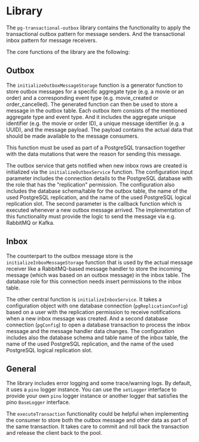 # Library

The `pg-transactional-outbox` library contains the functionality to apply the
transactional outbox pattern for message senders. And the transactional inbox
pattern for message receivers.

The core functions of the library are the following:

## Outbox

The `initializeOutboxMessageStorage` function is a generator function to store
outbox messages for a specific aggregate type (e.g. a movie or an order) and a
corresponding event type (e.g. movie_created or order_cancelled). The generated
function can then be used to store a message in the outbox table. Each outbox
item consists of the mentioned aggregate type and event type. And it includes
the aggregate unique identifier (e.g. the movie or order ID), a unique message
identifier (e.g. a UUID), and the message payload. The payload contains the
actual data that should be made available to the message consumers.

This function must be used as part of a PostgreSQL transaction together with the
data mutations that were the reason for sending this message.

The outbox service that gets notified when new inbox rows are created is
initialized via the `initializeOutboxService` function. The configuration input
parameter includes the connection details to the PostgreSQL database with the
role that has the "replication" permission. The configuration also includes the
database schema/table for the outbox table, the name of the used PostgreSQL
replication, and the name of the used PostgreSQL logical replication slot. The
second parameter is the callback function which is executed whenever a new
outbox message arrived. The implementation of this functionality must provide
the logic to send the message via e.g. RabbitMQ or Kafka.

## Inbox

The counterpart to the outbox message store is the
`initializeInboxMessageStorage` function that is used by the actual message
receiver like a RabbitMQ-based message handler to store the incoming message
(which was based on an outbox message) in the inbox table. The database role for
this connection needs insert permissions to the inbox table.

The other central function is `initializeInboxService`. It takes a configuration
object with one database connection (`pgReplicationConfig`) based on a user with
the replication permission to receive notifications when a new inbox message was
created. And a second database connection (`pgConfig`) to open a database
transaction to process the inbox message and the message handler data changes.
The configuration includes also the database schema and table name of the inbox
table, the name of the used PostgreSQL replication, and the name of the used
PostgreSQL logical replication slot.

## General

The library includes error logging and some trace/warning logs. By default, it
uses a `pino` logger instance. You can use the `setLogger` interface to provide
your own `pino` logger instance or another logger that satisfies the pino
`BaseLogger` interface.

The `executeTransaction` functionality could be helpful when implementing the
consumer to store both the outbox message and other data as part of the same
transaction. It takes care to commit and roll back the transaction and release
the client back to the pool.
